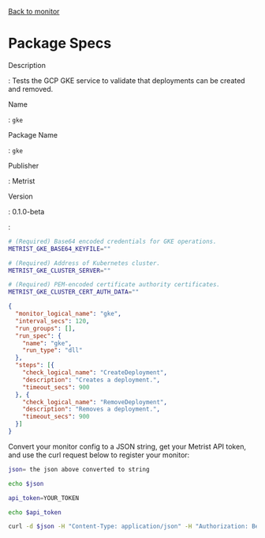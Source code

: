 [Back to monitor](gke.md)

# Package Specs

Description

: Tests the GCP GKE service to validate that deployments can be created and removed.

Name

: `gke`

Package Name

: `gke`

Publisher

: Metrist

Version

: 0.1.0-beta

: &nbsp;


<!--@include: /parts/_3.md-->


```sh
# (Required) Base64 encoded credentials for GKE operations.
METRIST_GKE_BASE64_KEYFILE=""

# (Required) Address of Kubernetes cluster.
METRIST_GKE_CLUSTER_SERVER=""

# (Required) PEM-encoded certificate authority certificates.
METRIST_GKE_CLUSTER_CERT_AUTH_DATA=""
```

<!--@include: /parts/tips_env-vars.md -->


<!--@include: /parts/_4.md-->


```json
{
  "monitor_logical_name": "gke",
  "interval_secs": 120,
  "run_groups": [],
  "run_spec": {
    "name": "gke",
    "run_type": "dll"
  },
  "steps": [{
    "check_logical_name": "CreateDeployment",
    "description": "Creates a deployment.",
    "timeout_secs": 900
  }, {
    "check_logical_name": "RemoveDeployment",
    "description": "Removes a deployment.",
    "timeout_secs": 900
  }]
}
```




Convert your monitor config to a JSON string, get your Metrist API token, and use the curl request below to register your monitor:

```sh
json= the json above converted to string

echo $json

api_token=YOUR_TOKEN

echo $api_token

curl -d $json -H "Content-Type: application/json" -H "Authorization: Bearer $api_token" 'https://app.metrist.io/api/v0/monitor-config'

```

<!--@include: /parts/tips_api.md-->


<!--@include: /parts/_5.md-->


<!--@include: /parts/result.md-->